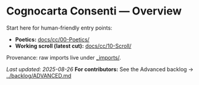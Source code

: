 # Cognocarta Consenti — Overview

Start here for human-friendly entry points:

- **Poetics:** [docs/cc/00-Poetics/](00-Poetics/)
- **Working scroll (latest cut):** [docs/cc/10-Scroll/](10-Scroll/)

Provenance: raw imports live under [_imports/](./_imports/).

_Last updated: 2025-08-26_
**For contributors:** See the Advanced backlog → [../backlog/ADVANCED.md](../backlog/ADVANCED.md)

